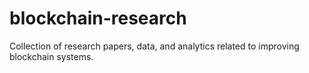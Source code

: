 # blockchain-research
Collection of research papers, data, and analytics related to improving blockchain systems. 
